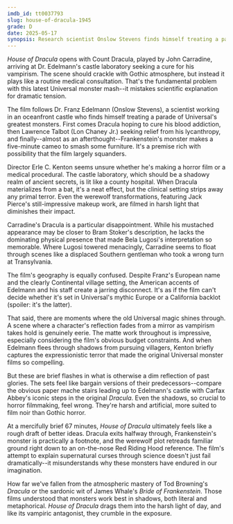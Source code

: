 ```yaml
---
imdb_id: tt0037793
slug: house-of-dracula-1945
grade: D
date: 2025-05-17
synopsis: Research scientist Onslow Stevens finds himself treating a parade of Universal's monsters including John Carradine's Count Dracula, Lon Chaney Jr.'s Wolf Man, and eventually Glenn Strange's Frankenstein's monster.
---
```


_House of Dracula_ opens with Count Dracula, played by John Carradine, arriving at Dr. Edelmann's castle laboratory seeking a cure for his vampirism. The scene should crackle with Gothic atmosphere, but instead it plays like a routine medical consultation. That's the fundamental problem with this latest Universal monster mash--it mistakes scientific explanation for dramatic tension.

The film follows Dr. Franz Edelmann (Onslow Stevens), a scientist working in an oceanfront castle who finds himself treating a parade of Universal's greatest monsters. First comes Dracula hoping to cure his blood addiction, then Lawrence Talbot (Lon Chaney Jr.) seeking relief from his lycanthropy, and finally--almost as an afterthought--Frankenstein's monster makes a five-minute cameo to smash some furniture. It's a premise rich with possibility that the film largely squanders.

Director Erle C. Kenton seems unsure whether he's making a horror film or a medical procedural. The castle laboratory, which should be a shadowy realm of ancient secrets, is lit like a county hospital. When Dracula materializes from a bat, it's a neat effect, but the clinical setting strips away any primal terror. Even the werewolf transformations, featuring Jack Pierce's still-impressive makeup work, are filmed in harsh light that diminishes their impact.

Carradine's Dracula is a particular disappointment. While his mustached appearance may be closer to Bram Stoker's description, he lacks the dominating physical presence that made Bela Lugosi's interpretation so memorable. Where Lugosi towered menacingly, Carradine seems to float through scenes like a displaced Southern gentleman who took a wrong turn at Transylvania.

The film's geography is equally confused. Despite Franz's European name and the clearly Continental village setting, the American accents of Edelmann and his staff create a jarring disconnect. It's as if the film can't decide whether it's set in Universal's mythic Europe or a California backlot (spoiler: it's the latter).

That said, there are moments where the old Universal magic shines through. A scene where a character's reflection fades from a mirror as vampirism takes hold is genuinely eerie. The matte work throughout is impressive, especially considering the film's obvious budget constraints. And when Edelmann flees through shadows from pursuing villagers, Kenton briefly captures the expressionistic terror that made the original Universal monster films so compelling.

But these are brief flashes in what is otherwise a dim reflection of past glories. The sets feel like bargain versions of their predecessors--compare the obvious paper mache stairs leading up to Edelmann's castle with Carfax Abbey's iconic steps in the original <span data-imdb-id="tt0021814">_Dracula_</span>. Even the shadows, so crucial to horror filmmaking, feel wrong. They're harsh and artificial, more suited to film noir than Gothic horror.

At a mercifully brief 67 minutes, _House of Dracula_ ultimately feels like a rough draft of better ideas. Dracula exits halfway through, Frankenstein's monster is practically a footnote, and the werewolf plot retreads familiar ground right down to an on-the-nose Red Riding Hood reference. The film's attempt to explain supernatural curses through science doesn't just fail dramatically--it misunderstands why these monsters have endured in our imagination.

How far we've fallen from the atmospheric mastery of Tod Browning's _Dracula_ or the sardonic wit of James Whale's <span data-imdb-id="tt0026138">_Bride of Frankenstein_</span>. Those films understood that monsters work best in shadows, both literal and metaphorical. _House of Dracula_ drags them into the harsh light of day, and like its vampiric antagonist, they crumble in the exposure.